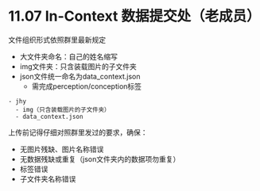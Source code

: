 # 11.07 In-Context 数据提交处（老成员）

文件组织形式依照群里最新规定

- 大文件夹命名：自己的姓名缩写
- img文件夹：只含装载图片的子文件夹
- json文件统一命名为data_context.json
  - 需完成perception/conception标签

```
- jhy
  - img（只含装载图片的子文件夹）
  - data_context.json
```

上传前记得仔细对照群里发过的要求，确保：
- 无图片残缺、图片名称错误
- 无数据残缺或重复（json文件夹内的数据项勿重复）
- 标签错误
- 子文件夹名称错误

